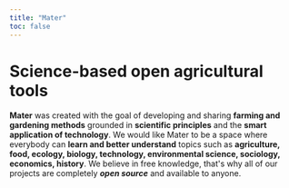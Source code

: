```yaml
---
title: "Mater"
toc: false
---
```


# Science-based open agricultural tools

**Mater** was created with the goal of developing and sharing **farming and gardening methods** grounded in **scientific principles** and the **smart application of technology**.
We would like Mater to be a space where everybody can **learn and better understand** topics such as **agriculture, food, ecology, biology, technology, environmental science, sociology, economics, history**.
We believe in free knowledge, that's why all of our projects are completely ***open source*** and available to anyone.
